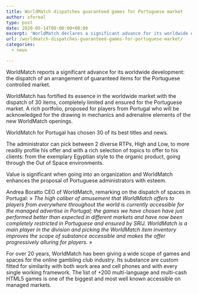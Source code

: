 ```yaml
---
title: WorldMatch dispatches guaranteed games for Portuguese market
author: xforeal 
type: post
date: 2020-05-14T00:00:00+00:00
excerpt: 'WorldMatch declares a significant advance for its worldwide development: the dispatch of an arrangement of confirmed items for the Portuguese managed market '
url: /worldmatch-dispatches-guaranteed-games-for-portuguese-market/
categories:
  - news

---
```

WorldMatch reports a significant advance for its worldwide development: the dispatch of an arrangement of guaranteed items for the Portuguese controlled market. 

WorldMatch has fortified its essence in the worldwide market with the dispatch of 30 items, completely limited and ensured for the Portuguese market. A rich portfolio, proposed for players from Portugal who will be acknowledged for the drawing in mechanics and adrenaline elements of the new WorldMatch openings. 

WorldMatch for Portugal has chosen 30 of its best titles and news. 

The administrator can pick between 2 diverse RTPs, High and Low, to more readily profile his offer and with a rich selection of topics to offer to his clients: from the exemplary Egyptian style to the organic product, going through the Out of Space environments. 

Value is significant when going into an organization and WorldMatch enhances the proposal of Portuguese administrators with esteem. 

Andrea Boratto CEO of WorldMatch, remarking on the dispatch of spaces in Portugal: &#187; _The high caliber of amusement that WorldMatch offers to players from everywhere throughout the world is currently accessible for the managed advertise in Portugal; the games we have chosen have just performed better than expected in different markets and have now been completely restricted in Portuguese and ensured by SRIJ. WorldMatch is a main player in the division and picking the WorldMatch item inventory improves the scope of substance accessible and makes the offer progressively alluring for players._ &#187; 

For over 20 years, WorldMatch has been giving a wide scope of games and spaces for the online gambling club industry. Its substance are custom fitted for similarity with both work area and cell phones and with every single working framework. The list of +200 multi-language and multi-cash HTML5 games is one of the biggest and most well known accessible on managed markets.